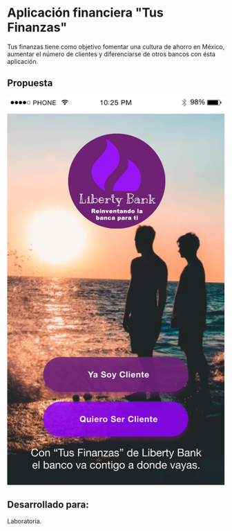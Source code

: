 # Aplicación financiera "Tus Finanzas"

Tus finanzas tiene como objetivo fomentar una cultura de ahorro en México, aumentar el número de clientes y diferenciarse de otros bancos con ésta aplicación.

## Propuesta

![final 1](https://github.com/rxmstrd/cdmx_2018_01_ux_financial_app.md/blob/master/untitled%20folder/2tiposusuario.png?raw=true)
  
## Desarrollado para:
Laboratoria.






